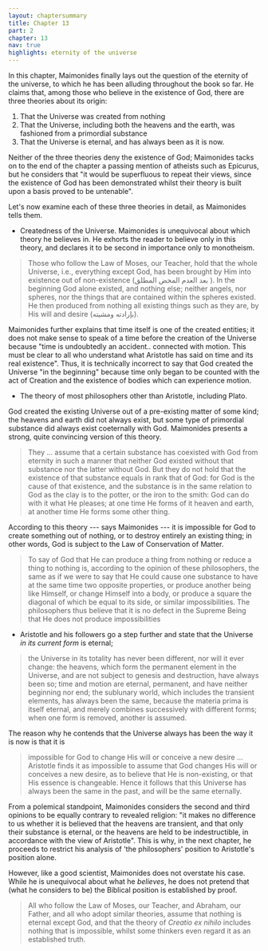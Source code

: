 ```yaml
---
layout: chaptersummary
title: Chapter 13
part: 2
chapter: 13
nav: true
highlights: eternity of the universe
---
```


In this chapter, Maimonides finally lays out the question of the eternity of the universe, to which he has been alluding throughout the book so far. He claims that, among those who believe in the existence of God, there are three theories about its origin:
1. That the Universe was created from nothing
2. That the Universe, including both the heavens and the earth, was fashioned from a primordial substance
3. That the Universe is eternal, and has always been as it is now.

Neither of the three theories deny the existence of God; Maimonides tacks on to the end of the chapter a passing mention of atheists such as Epicurus, but he considers that "it would be superfluous to repeat their views, since the existence of God has been demonstrated whilst their theory is built upon a basis proved to be untenable".

Let's now examine each of these three theories in detail, as Maimonides tells them.

- Createdness of the Universe.
Maimonides is unequivocal about which theory he believes in. He exhorts the reader to believe only in this theory, and declares it to be second in importance only to monotheism.
> Those who follow the Law of Moses, our Teacher, hold that the whole Universe, i.e., everything except God, has been brought by Him into existence out of non-existence (بعد العدم المحض المطلق ). In the beginning God alone existed, and nothing else; neither angels, nor spheres, nor the things that are contained within the spheres existed. He then produced from nothing all existing things such as they are, by His will and desire (بإرادته ومشيته).

Maimonides further explains that time itself is one of the created entities; it does not make sense to speak of a time before the creation of the Universe because "time is undoubtedly an accident.. connected with motion. This must be clear to all who understand what Aristotle has said on time and its real existence". Thus, it is technically incorrect to say that God created the Universe "in the beginning" because time only began to be counted with the act of Creation and the existence of bodies which can experience motion. 
- The theory of most philosophers other than Aristotle, including Plato.

God created the existing Universe out of a pre-existing matter of some kind; the heavens and earth did not always exist, but some type of primordial substance did always exist coeternally with God. Maimonides presents a strong, quite convincing version of this theory.
> They ... assume that a certain substance has coexisted with God from eternity in such a manner that neither God existed without that substance nor the latter without God. But they do not hold that the existence of that substance equals in rank that of God: for God is the cause of that existence, and the substance is in the same relation to God as the clay is to the potter, or the iron to the smith: God can do with it what He pleases; at one time He forms of it heaven and earth, at another time He forms some other thing.

According to this theory --- says Maimonides --- it is impossible for God to create something out of nothing, or to destroy entirely an existing thing; in other words, God is subject to the Law of Conservation of Matter.
> To say of God that He can produce a thing from nothing or reduce a thing to nothing is, according to the opinion of these philosophers, the same as if we were to say that He could cause one substance to have at the same time two opposite properties, or produce another being like Himself, or change Himself into a body, or produce a square the diagonal of which be equal to its side, or similar impossibilities. The philosophers thus believe that it is no defect in the Supreme Being that He does not produce impossibilities

- Aristotle and his followers go a step further and state that the Universe _in its current form_ is eternal;
> the Universe in its totality has never been different, nor will it ever change: the heavens, which form the permanent element in the Universe, and are not subject to genesis and destruction, have always been so; time and motion are eternal, permanent, and have neither beginning nor end; the sublunary world, which includes the transient elements, has always been the same, because the materia prima is itself eternal, and merely combines successively with different forms; when one form is removed, another is assumed.

The reason why he contends that the Universe always has been the way it is now is that it is 
> impossible for God to change His will or conceive a new desire ... Aristotle finds it as impossible to assume that God changes His will or conceives a new desire, as to believe that He is non-existing, or that His essence is changeable. Hence it follows that this Universe has always been the same in the past, and will be the same eternally. 

From a polemical standpoint, Maimonides considers the second and third opinions to be equally contrary to revealed religion: "it makes no difference to us whether it is believed that the heavens are transient, and that only their substance is eternal, or the heavens are held to be indestructible, in accordance with the view of Aristotle". This is why, in the next chapter, he proceeds to restrict his analysis of 'the philosophers' position to Aristotle's position alone.

However, like a good scientist, Maimonides does not overstate his case. While he is unequivocal about what he _believes_, he does not pretend that (what he considers to be) the Biblical position is established by proof. 
> All who follow the Law of Moses, our Teacher, and Abraham, our Father, and all who adopt similar theories, assume that nothing is eternal except God, and that the theory of _Creatio ex nihilo_ includes nothing that is impossible, whilst some thinkers even regard it as an established truth. 

